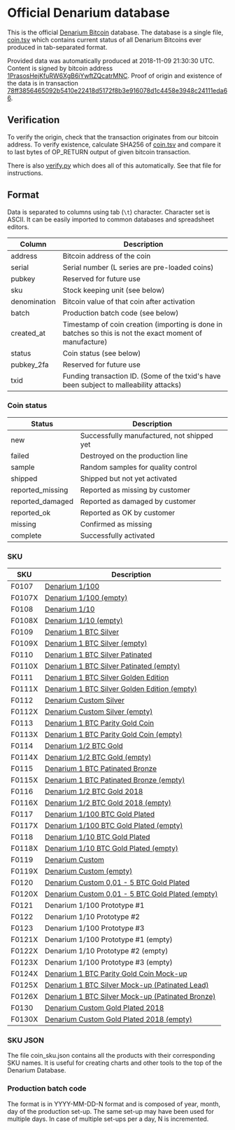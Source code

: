 <!-- -*- mode: markdown; coding: utf-8 -*- -->
# Official Denarium database

This is the official [Denarium Bitcoin](https://denarium.com)
database. The database is a single file, [coin.tsv](coin.tsv) which
contains current status of all Denarium Bitcoins ever produced in
tab-separated format.

Provided data was automatically produced at 2018-11-09 21:30:30 UTC.
Content is signed by bitcoin address
[1PrasosHejKfuRW6XgB6iYwftZQcatrMNC](https://www.blocktrail.com/BTC/address/1PrasosHejKfuRW6XgB6iYwftZQcatrMNC).
Proof of origin and existence of the data is in transaction
[78ff3856465092b5410e22418d5172f8b3e916078d1c4458e3948c24111eda66](https://www.blocktrail.com/BTC/tx/78ff3856465092b5410e22418d5172f8b3e916078d1c4458e3948c24111eda66).

## Verification

To verify the origin, check that the transaction originates from our bitcoin
address. To verify existence, calculate SHA256 of [coin.tsv](coin.tsv) and
compare it to last bytes of OP_RETURN output of given bitcoin transaction.

There is also [verify.py](verify.py) which does all of this
automatically. See that file for instructions.

## Format

Data is separated to columns using tab (`\t`) character. Character set
is ASCII. It can be easily imported to common databases and
spreadsheet editors.

Column       | Description
------------ | -----------
address      | Bitcoin address of the coin
serial       | Serial number (L series are pre-loaded coins)
pubkey       | Reserved for future use
sku          | Stock keeping unit (see below)
denomination | Bitcoin value of that coin after activation
batch        | Production batch code (see below)
created\_at  | Timestamp of coin creation (importing is done in batches so this is not the exact moment of manufacture)
status       | Coin status (see below)
pubkey\_2fa  | Reserved for future use
txid         | Funding transaction ID. (Some of the txid's have been subject to malleability attacks)

### Coin status

Status            | Description
----------------- | -----------
new               | Successfully manufactured, not shipped yet
failed            | Destroyed on the production line
sample            | Random samples for quality control
shipped           | Shipped but not yet activated
reported\_missing | Reported as missing by customer
reported\_damaged | Reported as damaged by customer
reported\_ok      | Reported as OK by customer
missing           | Confirmed as missing
complete          | Successfully activated

### SKU

SKU    | Description
------ | -----------
F0107  | [Denarium 1/100](https://denarium.com/product/denarium-10-000-bits)
F0107X | [Denarium 1/100 (empty)](https://denarium.com/product/denarium-10-000-bits-empty)
F0108  | [Denarium 1/10](https://denarium.com/product/denarium-100-000-bits)
F0108X | [Denarium 1/10 (empty)](https://denarium.com/product/denarium-100-000-bits-empty)
F0109  | [Denarium 1 BTC Silver](https://denarium.com/product/denarium-1-btc)
F0109X | [Denarium 1 BTC Silver (empty)](https://denarium.com/product/denarium-1-btc-empty)
F0110  | [Denarium 1 BTC Silver Patinated](https://denarium.com/product/denarium-1-btc-patinated)
F0110X | [Denarium 1 BTC Silver Patinated (empty)](https://denarium.com/product/denarium-1-btc-patinated)
F0111  | [Denarium 1 BTC Silver Golden Edition](https://denarium.com/product/denarium-1-btc-golden-edition)
F0111X | [Denarium 1 BTC Silver Golden Edition (empty)](https://denarium.com/product/denarium-1-btc-golden-edition)
F0112  | [Denarium Custom Silver](https://denarium.com/product/denarium-custom-silver)
F0112X | [Denarium Custom Silver (empty)](https://denarium.com/product/denarium-custom-silver)
F0113  | [Denarium 1 BTC Parity Gold Coin](https://denarium.com/product/denarium-1-btc-parity-gold-coin)
F0113X | [Denarium 1 BTC Parity Gold Coin (empty)](https://denarium.com/product/denarium-1-btc-parity-gold-coin)
F0114  | [Denarium 1/2 BTC Gold](https://denarium.com/product/denarium-1-2-btc-gold)
F0114X | [Denarium 1/2 BTC Gold (empty)](https://denarium.com/product/denarium-1-2-btc-gold)
F0115  | [Denarium 1 BTC Patinated Bronze](https://denarium.com/product/denarium-1-btc-bronze-patinated)
F0115X | [Denarium 1 BTC Patinated Bronze (empty)](https://denarium.com/product/denarium-1-btc-bronze-patinated)
F0116  | [Denarium 1/2 BTC Gold 2018](https://denarium.com/product/denarium-1-2-btc-gold-2018)
F0116X | [Denarium 1/2 BTC Gold 2018 (empty)](https://denarium.com/product/denarium-1-2-btc-gold-2018)
F0117  | [Denarium 1/100 BTC Gold Plated](https://denarium.com/product/denarium-1100-btc-gold-plated)
F0117X | [Denarium 1/100 BTC Gold Plated (empty)](https://denarium.com/product/denarium-1100-btc-gold-plated)
F0118  | [Denarium 1/10 BTC Gold Plated](https://denarium.com/product/denarium-110-btc-gold-plated)
F0118X | [Denarium 1/10 BTC Gold Plated (empty)](https://denarium.com/product/denarium-110-btc-gold-plated)
F0119  | [Denarium Custom](https://denarium.com/product/denarium-with-custom-amount)
F0119X | [Denarium Custom (empty)](https://denarium.com/product/denarium-coin-empty)
F0120  | [Denarium Custom 0,01 - 5 BTC Gold Plated](https://denarium.com/product/denarium-custom-001-5-btc-gold-plated)
F0120X | [Denarium Custom 0,01 - 5 BTC Gold Plated (empty)](https://denarium.com/product/denarium-custom-001-5-btc-gold-plated)
F0121  | Denarium 1/100 Prototype #1
F0122  | Denarium 1/10 Prototype #2
F0123  | Denarium 1/100 Prototype #3
F0121X | Denarium 1/100 Prototype #1 (empty)
F0122X | Denarium 1/10 Prototype #2 (empty)
F0123X | Denarium 1/100 Prototype #3 (empty)
F0124X | [Denarium 1 BTC Parity Gold Coin Mock-up](https://status.denarium.com/coin/#/F0124)
F0125X | [Denarium 1 BTC Silver Mock-up (Patinated Lead)](https://status.denarium.com/coin/#/F0125)
F0126X | [Denarium 1 BTC Silver Mock-up (Patinated Bronze)](https://status.denarium.com/coin/#/F0126)
F0130  | [Denarium Custom Gold Plated 2018](https://denarium.com/product/denarium-custom-gold-plated-2018)
F0130X | [Denarium Custom Gold Plated 2018 (empty)](https://denarium.com/product/denarium-custom-gold-plated-2018)

### SKU JSON

The file coin_sku.json contains all the products with their corresponding SKU names. It is useful for creating charts and other tools to the top of the Denarium Database.

### Production batch code

The format is in YYYY-MM-DD-N format and is composed of year, month,
day of the production set-up. The same set-up may have been used for
multiple days. In case of multiple set-ups per a day, N is
incremented.
